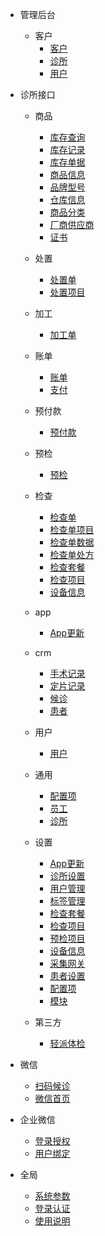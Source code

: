- 管理后台
    - 客户
        - [客户](/管理/客户.md)
        - [诊所](/管理/诊所.md)
        - [用户](/管理/用户.md)
- 诊所接口      
    - 商品
      - [库存查询](/诊所/商品/库存查询.md)
      - [库存记录](/诊所/商品/库存记录.md)
      - [库存单据](/诊所/商品/库存单据.md)
      - [商品信息](/诊所/商品/商品信息.md)
      - [品牌型号](/诊所/商品/品牌型号.md)
      - [仓库信息](/诊所/商品/仓库信息.md)
      - [商品分类](/诊所/商品/商品分类.md)
      - [厂商供应商](/诊所/商品/厂商供应商.md)
      - [证书](/诊所/商品/证书.md)

    - 处置
      - [处置单](/诊所/处置/处置单.md)
      - [处置项目](/诊所/处置/处置项目.md)
      
    - 加工
      - [加工单](/诊所/加工/加工单.md)

    - 账单
      - [账单](/诊所/账单/账单.md)
      - [支付](/诊所/账单/支付.md)

    - 预付款
      - [预付款](/诊所/预付款/预付款.md)
      
    - 预检
      - [预检](/诊所/预检/预检.md)

    - 检查
        - [检查单](/诊所/检查/检查单.md)
        - [检查单项目](/诊所/检查/检查单项目.md)
        - [检查单数据](/诊所/检查/检查单数据.md)     
        - [检查单处方](/诊所/检查/检查单处方.md)
        - [检查套餐](/诊所/检查/检查套餐.md)
        - [检查项目](/诊所/检查/检查项目.md)
        - [设备信息](/诊所/检查/设备信息.md)
      
    - app
        - [App更新](/诊所/app/app更新.md)
      
    - crm
        - [手术记录](/诊所/crm/手术记录.md)
        - [定片记录](/诊所/crm/定片记录.md)
        - [候诊](/诊所/crm/候诊.md)
        - [患者](/诊所/crm/患者.md)
    
    - 用户
        - [用户](/诊所/用户/用户.md)

    - 通用
        - [配置项](/诊所/通用/配置项.md)
        - [员工](/诊所/通用/员工.md)
        - [诊所](/诊所/通用/诊所.md)
      
    - 设置      
      - [App更新](/诊所/设置/app更新.md)
      - [诊所设置](/诊所/设置/诊所设置.md)
      - [用户管理](/诊所/设置/用户管理.md)
      - [标签管理](/诊所/设置/标签管理.md)
      - [检查套餐](/诊所/设置/检查套餐.md)
      - [检查项目](/诊所/设置/检查项目.md)
      - [预检项目](/诊所/设置/预检项目.md)
      - [设备信息](/诊所/设置/设备信息.md)
      - [采集网关](/诊所/设置/采集网关.md)
      - [患者设置](/诊所/设置/患者设置.md)
      - [配置项](/诊所/设置/配置项.md)
      - [模块](/诊所/设置/模块管理.md)
      
    - 第三方
      - [轻派体检](/诊所/第三方/轻派体检.md)
      
- 微信
    - [扫码候诊](/微信/扫码候诊.md)
    - [微信首页](/微信/微信首页.md)

- 企业微信
    - [登录授权](/企业微信/登录授权.md)
    - [用户绑定](/企业微信/用户绑定.md)
    
- 全局
    - [系统参数](/全局/系统参数.md)
    - [登录认证](/全局/登录认证.md)
    - [使用说明](/全局/使用说明.md)
